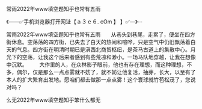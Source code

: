 常雨2022年www填空题知乎也常有五雨

《——✅手机浏览器打开网沚【ａ３ｅ６. cOm 】 】✅—》--

常雨2022年www填空题知乎也常有五雨　　从巷头到巷尾，走累了，便坐在四方街休息。空荡荡的四方街，已失去了白天的热闹和喧哗，只是空气中仍旧飘荡着白天的气息。四方街在明清时期已是滇西北商贸枢纽，是茶马古道上的集散中心。月光下的空荡，让我这个后来者感到有些荒凉和渺小。一场马队地穿越，让我在想像中沉默。
　　大作里的人，在众林影子眼前，他也有存在理想，而这种理想，不多，偶尔，仅是那么一点点雾就不妨了，就不妨让他复活，抽芽，长大，以至有了本人的扩大繁育出发地。愿咱们都去做那一点点雾！这个寰球就竹苞松茂了，您说对吗？





么无2022年www填空题知乎笨什么都无
